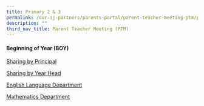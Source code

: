 ```yaml
---
title: Primary 2 & 3
permalink: /our-ij-partners/parents-portal/parent-teacher-meeting-ptm/primary-2-n-primary-3/
description: ""
third_nav_title: Parent Teacher Meeting (PTM)
---
```

#### Beginning of Year (BOY)

[Sharing by Principal](/files/Parents%20Portal/PTM/p2%20and%20p3%20principal.pdf)

[Sharing by Year Head](/files/Parents%20Portal/PTM/opening%20slide%20(yh).pdf)

[English Language Department](/files/Parents%20Portal/PTM/p2%20&%20p3%20english.pdf)	

[Mathematics Department](/files/Parents%20Portal/PTM/maths%202023%20ptm%20(p2,3)%20-%20for%20present.pdf)

